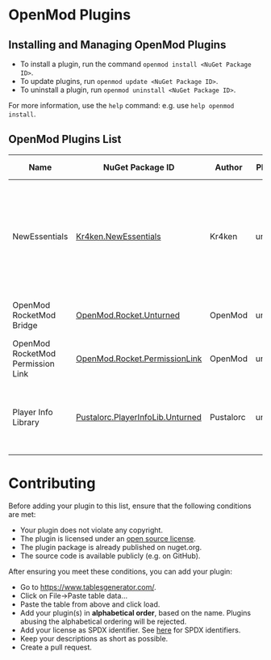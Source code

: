 # OpenMod Plugins

## Installing and Managing OpenMod Plugins
- To install a plugin, run the command `openmod install <NuGet Package ID>`.  
- To update plugins, run `openmod update <NuGet Package ID>`. 
- To uninstall a plugin, run `openmod uninstall <NuGet Package ID>`.

For more information, use the `help` command: e.g. use `help openmod install`.

## OpenMod Plugins List
| Name                              | NuGet Package ID                                                                                     | Author    | Platform | Description                                                                                                    | License      | Source Code                                                                                       |
|-----------------------------------|------------------------------------------------------------------------------------------------------|-----------|----------|----------------------------------------------------------------------------------------------------------------|--------------|---------------------------------------------------------------------------------------------------|
| NewEssentials                     | [Kr4ken.NewEssentials](https://www.nuget.org/packages/Kr4ken.NewEssentials)                          | Kr4ken    | unturned | The new essential plugin for Unturned. This project aims to be a replacement for uEssentials built on OpenMod. | GPL-3.0-only | [GitHub](https://github.com/Kr4ken-9/NewEssentials)                                               |
| OpenMod RocketMod Bridge          | [OpenMod.Rocket.Unturned](https://www.nuget.org/packages/OpenMod.Rocket.Unturned)                    | OpenMod   | unturned | Legacy RM4 support for OpenMod                                                                                 | MIT          | [GitHub](https://github.com/openmod/OpenMod/tree/master/unturned/rocketmod)                       |
| OpenMod RocketMod Permission Link | [OpenMod.Rocket.PermissionLink](https://www.nuget.org/packages/OpenMod.Rocket.PermissionLink)        | OpenMod   | unturned | Makes RM4 use OpenMod Permissions                                                                              | EUPL\-1\.2   | [GitHub](https://github.com/openmod/OpenMod/tree/master/unturned/rocketmod/Rocket.PermissionLink) |
| Player Info Library               | [Pustalorc.PlayerInfoLib.Unturned](https://www.nuget.org/packages/Pustalorc.PlayerInfoLib.Unturned/) | Pustalorc | unturned | Player Info Library, store information about all your players.                                                 | EUPL\-1\.2   | [GitHub](https://github.com/Pustalorc/PlayerInfoLib/)                                             |

# Contributing

Before adding your plugin to this list, ensure that the following conditions are met:
* Your plugin does not violate any copyright.
* The plugin is licensed under an [open source license](https://opensource.org/licenses).
* The plugin package is already published on nuget.org.
* The source code is available publicly (e.g. on GitHub).

After ensuring you meet these conditions, you can add your plugin:
- Go to https://www.tablesgenerator.com/.
- Click on File->Paste table data...
- Paste the table from above and click load.
- Add your plugin(s) in **alphabetical order**, based on the name. Plugins abusing the alphabetical ordering will be rejected.
- Add your license as SPDX identifier. See [here](https://spdx.org/licenses/) for SPDX identifiers.
- Keep your descriptions as short as possible.
- Create a pull request.
